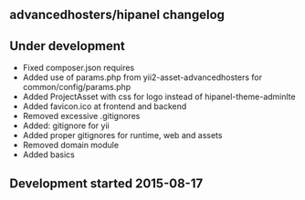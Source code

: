 advancedhosters/hipanel changelog
---------------------------------

## Under development

- Fixed composer.json requires
- Added use of params.php from yii2-asset-advancedhosters for common/config/params.php
- Added ProjectAsset with css for logo instead of hipanel-theme-adminlte
- Added favicon.ico at frontend and backend
- Removed excessive .gitignores
- Added: gitignore for yii
- Added proper gitignores for runtime, web and assets
- Removed domain module
- Added basics

## Development started 2015-08-17

